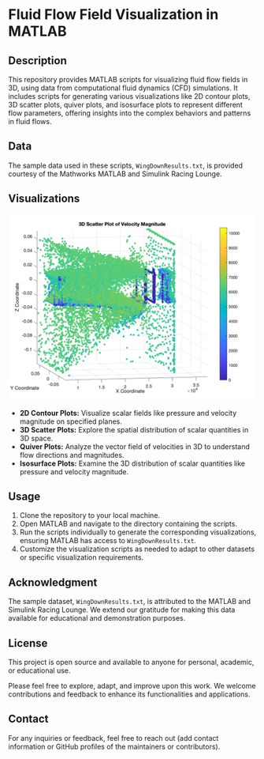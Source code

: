 # Fluid Flow Field Visualization in MATLAB

## Description
This repository provides MATLAB scripts for visualizing fluid flow fields in 3D, using data from computational fluid dynamics (CFD) simulations. It includes scripts for generating various visualizations like 2D contour plots, 3D scatter plots, quiver plots, and isosurface plots to represent different flow parameters, offering insights into the complex behaviors and patterns in fluid flows.

## Data
The sample data used in these scripts, `WingDownResults.txt`, is provided courtesy of the Mathworks MATLAB and Simulink Racing Lounge.

## Visualizations
![3D Viz](https://raw.githubusercontent.com/dandili/down_wing_matlab/main/3d%20scatter%20velocity%20magnitude.png)

- **2D Contour Plots:** Visualize scalar fields like pressure and velocity magnitude on specified planes.
- **3D Scatter Plots:** Explore the spatial distribution of scalar quantities in 3D space.
- **Quiver Plots:** Analyze the vector field of velocities in 3D to understand flow directions and magnitudes.
- **Isosurface Plots:** Examine the 3D distribution of scalar quantities like pressure and velocity magnitude.

## Usage
1. Clone the repository to your local machine.
2. Open MATLAB and navigate to the directory containing the scripts.
3. Run the scripts individually to generate the corresponding visualizations, ensuring MATLAB has access to `WingDownResults.txt`.
4. Customize the visualization scripts as needed to adapt to other datasets or specific visualization requirements.

## Acknowledgment
The sample dataset, `WingDownResults.txt`, is attributed to the MATLAB and Simulink Racing Lounge. We extend our gratitude for making this data available for educational and demonstration purposes.

## License
This project is open source and available to anyone for personal, academic, or educational use.

Please feel free to explore, adapt, and improve upon this work. We welcome contributions and feedback to enhance its functionalities and applications.

## Contact
For any inquiries or feedback, feel free to reach out (add contact information or GitHub profiles of the maintainers or contributors).

